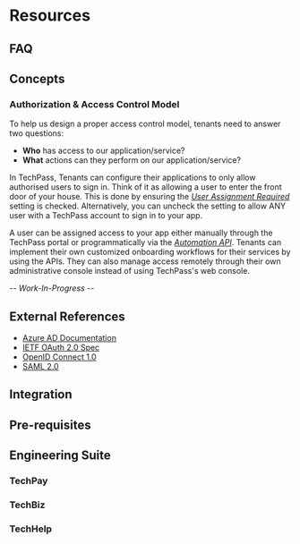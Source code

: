 # Resources

## FAQ

## Concepts

### Authorization & Access Control Model
To help us design a proper access control model, tenants need to answer two questions:

- **Who** has access to our application/service?
- **What** actions can they perform on our application/service?

In TechPass, Tenants can configure their applications to only allow authorised users to sign in. Think of it as allowing a user to enter the front door of your house. This is done by ensuring the [*User Assignment Required*](applications/#user-assignment-required) setting is checked. Alternatively, you can uncheck the setting to allow ANY user with a TechPass account to sign in to your app.

A user can be assigned access to your app either manually through the TechPass portal or programmatically via the [*Automation API*](). Tenants can implement their own customized onboarding workflows for their services by using the APIs. They can also manage access remotely through their own administrative console instead of using TechPass's web console.

*-- Work-In-Progress --*

## External References
- [Azure AD Documentation](https://docs.microsoft.com/en-us/azure/active-directory/)
- [IETF OAuth 2.0 Spec](https://tools.ietf.org/html/rfc6749)
- [OpenID Connect 1.0](https://openid.net/connect/)
- [SAML 2.0](http://docs.oasis-open.org/security/saml/Post2.0/sstc-saml-tech-overview-2.0.html)

## Integration

## Pre-requisites

## Engineering Suite

### TechPay

### TechBiz

### TechHelp